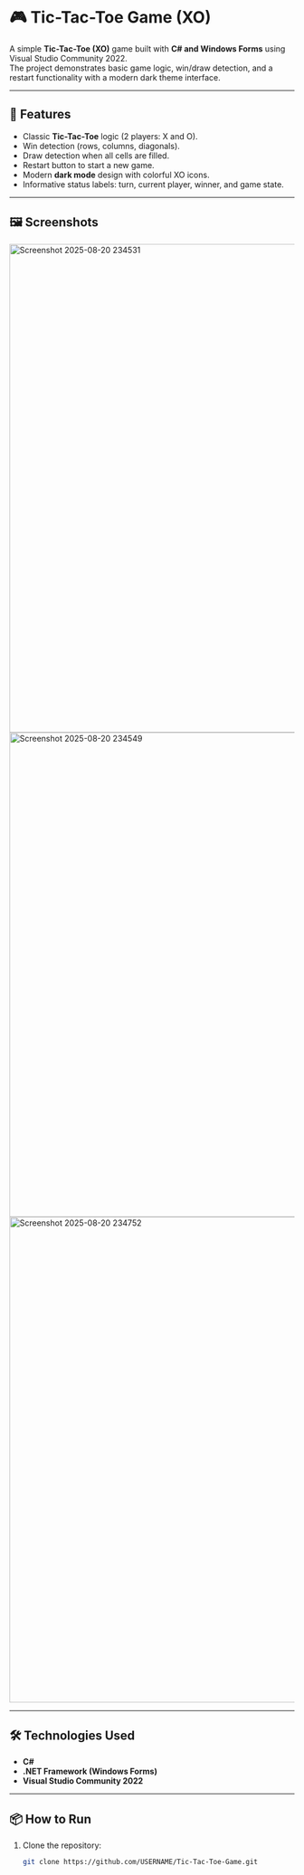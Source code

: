 # 🎮 Tic-Tac-Toe Game (XO)

A simple **Tic-Tac-Toe (XO)** game built with **C# and Windows Forms** using Visual Studio Community 2022.  
The project demonstrates basic game logic, win/draw detection, and a restart functionality with a modern dark theme interface.

---

## 🚀 Features
- Classic **Tic-Tac-Toe** logic (2 players: X and O).
- Win detection (rows, columns, diagonals).
- Draw detection when all cells are filled.
- Restart button to start a new game.
- Modern **dark mode** design with colorful XO icons.
- Informative status labels: turn, current player, winner, and game state.

---

## 🖼️ Screenshots
<img width="1216" height="864" alt="Screenshot 2025-08-20 234531" src="https://github.com/user-attachments/assets/bd7054ca-7cf5-48b2-ac21-7bb799604354" />
<img width="1212" height="857" alt="Screenshot 2025-08-20 234549" src="https://github.com/user-attachments/assets/d4e24d0f-d1fa-42a6-9f99-518c5c081b7b" />
<img width="1204" height="859" alt="Screenshot 2025-08-20 234752" src="https://github.com/user-attachments/assets/3793d1bf-8a6f-4439-8a67-9ad858ee8500" />

---

## 🛠️ Technologies Used
- **C#**
- **.NET Framework (Windows Forms)**
- **Visual Studio Community 2022**

---

## 📦 How to Run
1. Clone the repository:
   ```bash
   git clone https://github.com/USERNAME/Tic-Tac-Toe-Game.git
